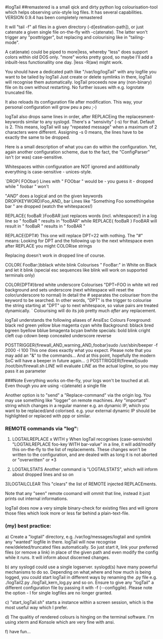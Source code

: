 #logTail 
##remastered 
is a small qick and dirty python log colourisation-tool which helps observing 
unix-style log files. It has several capabilities.
VERSION 0.9.4 has been completely remastered

It will "tail -f" all files in a given directory (-d[estination-path]), or just catenate a given
single file on-the-fly with -c(atenate). The latter won't trigger any "posttrigger",
but replacing and colourising like in "tailing-mode".

A cat(enate) could be piped to more|less, whereby "less" does support colors within
old DOS only. "more" works pretty good, so maybe I'll add a inbuilt-less
functionallity one day. |less -R(aw) might work.

You should have a dedicated path  like "/var/log/logTail" with
any logfile you want to be tailed by logTail
Just create or delete symlinks in there, logTail will recognise
them automatically.
logTail proceeds now any (non-binary) file on its own without restarting.
No further issues with e.g. logrotate truncated file.

It also reloads its configuration file after modification.
This way, your personal configuration will grow peu a peu ;-)

logTail also drops same lines in order, after REPLACEing the replacesment-keywords similar to any syslogd.
There's a "sensivity" (-s) for that. Default is 2. This means, logTail will say "repeated message"
when a maximum of 2 characters were different. Assigning -s 0 means, the lines have to be exactly 
the same to be dropped.

Here is a small description of what you can do within the configuration.
Yet, again another configuration scheme, due to the fact, the
"ConfigParser" isn't (or was) case-sensitive.

Whitespaces within configuration are NOT ignored and additionally 
everything is case-sensitive - unices-style.

`DROP{ FOObar}
Lines with " FOObar " would be - you guess it - dropped  while " foobar " won't

"_AND_" does a logical and on the given keywords
DROP{KEYWORD}Foo_AND_ bar
Lines like "Something Foo somethingelse bar " are dropped (watch the whitespaces!)


REPLACE{ fooBaR }FooBAR
just replaces words (incl. whitespaces!) in a log line so
" fooBaR " results in "fooBAR"
while
REPLACE{ fooBaR } FooBAR 
will result in
" fooBaR " results in " fooBAR "


REPLACE{DPT#}
This one will replace DPT=22 with nothing. The "#" means: Looking for DPT and the following up 
to the next whitespace even after REPLACE you might COLORise strings

Replacing doesn't work in dropped line of course.

COLOR{ FooBar:}bblack white blink
Colourises " FooBar:" in White on Black and let it blink
(special esc sequences like blink will work on supported terminals only)

COLOR{DPT#}bred white underscore
Colourises "DPT=FOO in white wit red background and sets underscore (next whitespace will reset the color/underscore to normal)
In detail the # separates the colouriser from the keyword to be searched.
In other words, "DPT" is the trigger to  colourise the string starting at "DPT" up to next whitespace,
so value pairs are treated dynamically.
`
Colourising will do its job pretty much _after_ any replacement.

logTail understands the following aliases of AnsiEsc Colours
Foreground:
black red green yellow blue magenta cyan white 
Background:
bblack bred bgreen byellow bblue bmagenta bcyan bwhite 
specials:
bold blink cright cleft cup cdown beep concealed underscore reverse



POSTTRIGGER{firewall_AND_warning_AND_foobar}sudo /usr/sbin/beeper -f 2000 -l 100
This one does exactly what you expect. Please note that you may add an "&" to the commands...
And at this point, hopefully the modern SoC will have a beeper in future again... :)
POSTTRIGGER{firewall}sudo /root/bin/firewall.sh _LINE_ 
will evaluate _LINE_ as the actual logline, so you may pass it as parameter

###Note
Everything works on-the-fly, your logs won't be touched at all.
Even though you are using -c(atenate) a single file 

Another option is to "send" a "Replace-command" via the origin log.
You may use something like "logger" on remote machines.
Any "important" string which changes in a regular manner e.g. an dynamic IP,
which you want to be replaced/and colorised.
e.g. your external dynamic IP should be highlighted or replaced with ppp or similar.

### REMOTE commands via "log":

1) LOGTAILREPLACE x WITH y
When logTail recognises (case-sensivite) "LOGTAILREPLACE foo-key WITH bar-value" in a line, it
will add/modify this on-the-fly to the list of replacements. 
These changes won't be written to the configuration,
and are dealed with as long it is not aborted or "overwritten" or *3

2) LOGTAILSTATS
Another command is "LOGTAILSTATS", which will inform about dropped lines and so on 

3)LOGTAILCLEAR
This "clears" the list of REMOTE injected REPLACEments.

Note that any "seen" remote coomand will ommit that line, instead it just
prints out internal informations.


logTail does now a very simple binary-check for existing files and 
will ignore those files which look more or less far behind a plain-text-file.


### (my) best practice:

a) Create a "logtail" directory, e.g. /var/log/messages/logtail and symlink
any "wanted" logfile in there.
logTail will now recognise new/deleted/truncated files automatically.
So just start it, link your preferred files (or remove a link) in place of the
given path  and even modify the config while it runs.
It will inform about discerned changes.

b) any syslogd could use a single logserver. syslogd(s) have
many powerful mechanisms to do so. 
Depending on what,where and how much is being logged, you could start logTail
in different ways by renaming the .py file e.g. ./logTail2.py ./logTail_kern_log.py
and so on. Ensure to give any "logTail" a different configuration file by
passing it with -f (--configgile).
Please note the option - l for single logfiles are no longer granted.

c) "start_logTail.sh" starts a instance within a screen session, which is the most
useful way which I prefer.

d) The qualitiy of rendered colours is hinging on the terminal software.
  I'm using xterm and Konsole which are very fine with ansi.

f) have fun...
